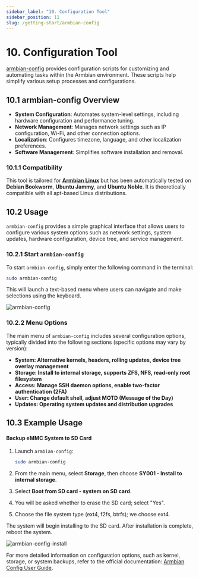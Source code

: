 ```yaml
---
sidebar_label: "10. Configuration Tool"
sidebar_position: 11
slug: /getting-start/armbian-config
---
```


# 10. Configuration Tool

[armbian-config](https://github.com/armbian/configng) provides configuration scripts for customizing and automating tasks within the Armbian environment. These scripts help simplify various setup processes and configurations.

## 10.1 armbian-config Overview

- **System Configuration**: Automates system-level settings, including hardware configuration and performance tuning.
- **Network Management**: Manages network settings such as IP configuration, Wi-Fi, and other connection options.
- **Localization**: Configures timezone, language, and other localization preferences.
- **Software Management**: Simplifies software installation and removal.

### 10.1.1 Compatibility

This tool is tailored for [**Armbian Linux**](https://www.armbian.com) but has been automatically tested on **Debian Bookworm**, **Ubuntu Jammy**, and **Ubuntu Noble**. It is theoretically compatible with all apt-based Linux distributions.

## 10.2 Usage

`armbian-config` provides a simple graphical interface that allows users to configure various system options such as network settings, system updates, hardware configuration, device tree, and service management.

### 10.2.1 Start `armbian-config`
To start `armbian-config`, simply enter the following command in the terminal:

```bash
sudo armbian-config
```

This will launch a text-based menu where users can navigate and make selections using the keyboard.

![armbian-config](/img/getting-started/armbian-config.png)

### 10.2.2 Menu Options
The main menu of `armbian-config` includes several configuration options, typically divided into the following sections (specific options may vary by version):

- **System: Alternative kernels, headers, rolling updates, device tree overlay management**
- **Storage: Install to internal storage, supports ZFS, NFS, read-only root filesystem**
- **Access: Manage SSH daemon options, enable two-factor authentication (2FA)**
- **User: Change default shell, adjust MOTD (Message of the Day)**
- **Updates: Operating system updates and distribution upgrades**

## 10.3 Example Usage

#### Backup eMMC System to SD Card
1. Launch `armbian-config`:
   ```bash
   sudo armbian-config
   ```

2. From the main menu, select **Storage**, then choose **SY001 - Install to internal storage**.

3. Select **Boot from SD card - system on SD card**.

4. You will be asked whether to erase the SD card; select "Yes".

5. Choose the file system type (ext4, f2fs, btrfs); we choose ext4.

The system will begin installing to the SD card. After installation is complete, reboot the system.

![armbian-config-install](/img/getting-started/armbian-config-install.png)

For more detailed information on configuration options, such as kernel, storage, or system backups, refer to the official documentation: [Armbian Config User Guide](https://docs.armbian.com/User-Guide_Armbian-Config/System/).